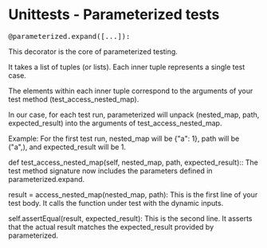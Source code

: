 # Unittests - Parameterized tests

<pre>@parameterized.expand([...]):</pre> This decorator is the core of parameterized testing.

It takes a list of tuples (or lists). Each inner tuple represents a single test case.

The elements within each inner tuple correspond to the arguments of your test method (test_access_nested_map).

In our case, for each test run, parameterized will unpack (nested_map, path, expected_result) into the arguments of test_access_nested_map.

Example: For the first test run, nested_map will be {"a": 1}, path will be ("a",), and expected_result will be 1.

def test_access_nested_map(self, nested_map, path, expected_result):: The test method signature now includes the parameters defined in parameterized.expand.

result = access_nested_map(nested_map, path): This is the first line of your test body. It calls the function under test with the dynamic inputs.

self.assertEqual(result, expected_result): This is the second line. It asserts that the actual result matches the expected_result provided by parameterized.